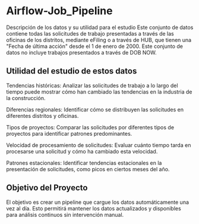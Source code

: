 # Airflow-Job_Pipeline

Descripción de los datos y su utilidad para el estudio
Este conjunto de datos contiene todas las solicitudes de trabajo presentadas a través de las oficinas de los distritos,
mediante eFiling o a través de HUB, que tienen una "Fecha de última acción" desde el 1 de enero de 2000. Este conjunto de datos no incluye trabajos presentados a través de DOB NOW.

## Utilidad del estudio de estos datos

Tendencias históricas: Analizar las solicitudes de trabajo a lo largo del tiempo puede 
mostrar cómo han cambiado las tendencias en la industria de la construcción.

Diferencias regionales: Identificar cómo se distribuyen las solicitudes en diferentes distritos y oficinas.

Tipos de proyectos: Comparar las solicitudes por diferentes tipos de proyectos para identificar patrones predominantes.

Velocidad de procesamiento de solicitudes: Evaluar cuánto tiempo tarda en procesarse una solicitud y cómo ha cambiado esta velocidad.

Patrones estacionales: Identificar tendencias estacionales en la presentación de solicitudes, como picos en ciertos meses del año.

## Objetivo del Proyecto
El objetivo es crear un pipeline que cargue los datos automáticamente una vez al día. 
Esto permitirá mantener los datos actualizados y disponibles para análisis continuos sin intervención manual.
